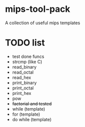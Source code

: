 # mips-tool-pack
A collection of useful mips templates

# TODO list
- test done funcs
- strcmp (like C)
- read_binary
- read_octal
- read_hex
- print_binary
- print_octal
- print_hex
- pow
- ~~factorial and tested~~
- while (template)
- for (template)
- do while (template)
